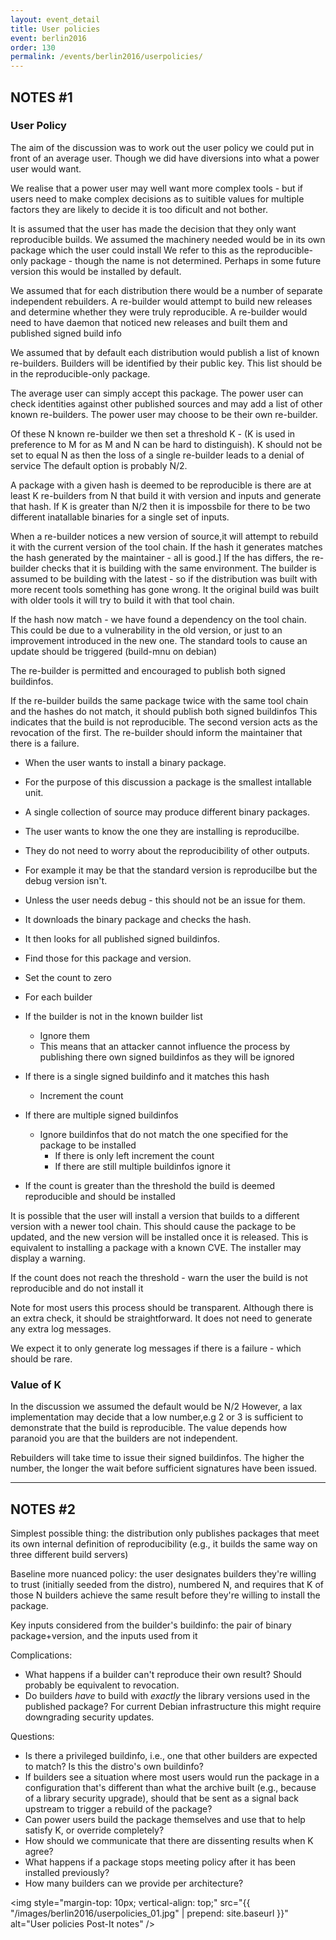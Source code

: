 ```yaml
---
layout: event_detail
title: User policies
event: berlin2016
order: 130
permalink: /events/berlin2016/userpolicies/
---
```


## NOTES #1

### User Policy

The aim of the discussion was to work out the user policy we could put in front of an average user.
Though we did have diversions into what a power user would want.

We realise that a power user may well want more complex tools - but if users need to make complex decisions as to suitible values for multiple factors they are likely to decide it is too dificult and not bother.

It is assumed that the user has made the decision that they only want reproducible builds.
We assumed the machinery needed would be in its own package which the user could install
We refer to this as the reproducible-only package - though the name is not determined.
Perhaps in some future version this would be installed by default.

We assumed that for each distribution there would be a number of separate independent rebuilders.
A re-builder would attempt to build new releases and determine whether they were truly reproducible.
A re-builder would need to have daemon that noticed new releases and built them and published signed build info

We assumed that by default each distribution would publish a list of known re-builders.
Builders will be identified by their public key.
This list should be in the reproducible-only package.

The average user can simply accept this package.
The power user can check identities against other published sources and  may add a list of other known re-builders. 
The power user may choose to be their own re-builder.

Of these N known re-builder we then set a threshold K - (K is used in preference to M for as M and N can be hard to distinguish).
K should not be set to equal N as then the loss of a single re-builder leads to a denial of service 
The default option is probably N/2.

A package with a given hash is deemed to be reproducible is there are at least K re-builders from N that build it with version and inputs and generate that hash.
If K is greater than N/2 then it is impossbile for there to be two different inatallable binaries for a single set of inputs.

When a re-builder notices a new version of source,it will attempt to rebuild it with the current version of the tool chain.
If the hash it generates matches the hash generated by the maintainer - all is good.]
If the has differs, the re-builder checks that it is building with the same environment.
The builder is assumed to be building with the latest - so if the distribution was built with more recent tools something has gone wrong.
It the original build was built with older tools it will try to build it with that tool chain.

If the hash now match - we have found a dependency on the tool chain.
This could be due to a vulnerability in the old version, or just to an improvement introduced in the new one.
The standard tools to cause an update should be triggered (build-mnu on debian)

The re-builder is permitted and encouraged to publish both signed buildinfos.

If the re-builder builds the same package twice with the same tool chain and the hashes do not match, it should publish both signed buildinfos
This indicates that the build is not reproducible. The second version acts as the revocation of the first.
The re-builder should inform the maintainer that there is a failure.


 * When the user wants to install a binary package.
 * For the purpose of this discussion a package is the smallest intallable unit. 
 * A single collection of source may produce different binary packages.
 * The user wants to know the one they are installing is reproducilbe.
 * They do not need to worry about the reproducibility of other outputs.
 * For example it may be that the standard version is reproducilbe but the debug version isn't.
 * Unless the user needs debug - this should not be an issue for them.

 * It downloads the binary package and checks the hash.
 * It then looks for all published signed buildinfos.
 * Find those for this package and version.

 * Set the count to zero
 * For each builder
 * If the builder is not in the known builder list
   * Ignore them
   * This means that an attacker cannot influence the process by publishing there own signed buildinfos as they will be ignored
 * If there is a single signed buildinfo and it matches this hash 
   * Increment the count 
 * If there are multiple signed buildinfos
   * Ignore buildinfos that do not match the one specified for the package to be installed
      * If there is only left increment the count
      * If there are still multiple buildinfos ignore it
 * If the count is greater than the threshold the build is deemed reproducible and should be installed

It is possible that the user will install a version that builds to a different version with a newer tool chain.
This should cause the package to be updated, and the new version will be installed once it is released.
This is equivalent to installing a package with a known CVE.
The installer may display a warning.

If the count does not reach the threshold - warn the user the build is not reproducible and do not install it

Note for most users this process should be transparent. 
Although there is an extra check, it should be straightforward.
It does not need to generate any extra log messages.

We expect it to only generate log messages if there is a failure - which should be rare.

### Value of K

In the discussion we assumed the default would be N/2
However, a lax implementation may decide that a low number,e.g 2 or 3 is sufficient to demonstrate that the build is reproducible. 
The value depends how paranoid you are that the builders are not independent.

Rebuilders will take time to issue their signed buildinfos.
The higher the number, the longer the wait before sufficient signatures have been issued.

----

## NOTES #2

Simplest possible thing: the distribution only publishes packages that meet its own internal definition of reproducibility (e.g., it builds the same way on three different build servers)

Baseline more nuanced policy: the user designates builders they're willing to trust (initially seeded from the distro), numbered N, and requires that K of those N builders achieve the same result before they're willing to install the package.

Key inputs considered from the builder's buildinfo: the pair of binary package+version, and the inputs used from it

Complications:

 * What happens if a builder can't reproduce their own result?  Should probably be equivalent to revocation.
 * Do builders *have* to build with *exactly* the library versions used in the published package?  For current Debian infrastructure this might require downgrading security updates.

Questions:

 * Is there a privileged buildinfo, i.e., one that other builders are expected to match?  Is this the distro's own buildinfo?
 * If builders see a situation where most users would run the package in a configuration that's different than what the archive built (e.g., because of a library security upgrade), should that be sent as a signal back upstream to trigger a rebuild of the package?
 * Can power users build the package themselves and use that to help satisfy K, or override completely?
 * How should we communicate that there are dissenting results when K agree?
 * What happens if a package stops meeting policy after it has been installed previously?
 * How many builders can we provide per architecture?

<img style="margin-top: 10px; vertical-align: top;" src="{{ "/images/berlin2016/userpolicies_01.jpg" | prepend: site.baseurl }}" alt="User policies Post-It notes" />
